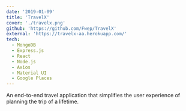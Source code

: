 ```yaml
---
date: '2019-01-09'
title: 'TravelX'
cover: './travelx.png'
github: 'https://github.com/Fwep/TravelX'
external: 'https://travelx-aa.herokuapp.com/'
tech:
  - MongoDB
  - Express.js
  - React
  - Node.js
  - Axios
  - Material UI
  - Google Places
---
```


An end-to-end travel application that simplifies the user experience of planning the trip of a lifetime.
